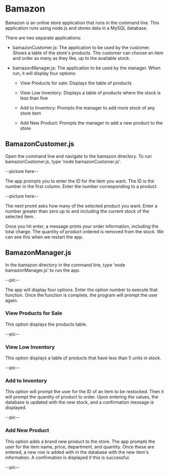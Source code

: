 # Bamazon

Bamazon is an online store application that runs in the command line. This application runs using node.js and stores data in a MySQL database.

There are two separate applications:

* bamazonCustomer.js: The application to be used by the customer. Shows a table of the store's products. The customer can choose an item and order as many as they like, up to the available stock.

* bamazonManager.js: The application to be used by the manager. When run, it will display four options:

	* View Products for sale: Displays the table of products

	* View Low Inventory: Displays a table of products where the stock is less than five

	* Add to Inventory: Prompts the manager to add more stock of any store item

	* Add New Product: Prompts the manager to add a new product to the store

## BamazonCustomer.js

Open the command line and navigate to the bamazon directory. To run bamazonCustomer.js, type 'node bamazonCustomer.js'.

--picture here--

The app prompts you to enter the ID for the item you want. The ID is the number in the first column. Enter the number corresponding to a product.

--picture here--

The next promt asks how many of the selected product you want. Enter a number greater than zero up to and including the current stock of the selected item.


Once you hit enter, a message prints your order information, including the total charge. The quantity of product ordered is removed from the stock. We can see this when we restart the app.

## BamazonManager.js

In the bamazon directory in the command line, type 'node bamazonManager.js' to run the app.

--pic--

The app will display four options. Enter the option number to execute that function. Once the function is complete, the program will prompt the user again.

### View Products for Sale

This option displays the products table.

--pic--

### View Low Inventory

This option displays a table of products that have less than 5 units in stock.

--pic--

### Add to Inventory

This option will prompt the user for the ID of an item to be restocked. Then it will prompt the quantity of product to order. Upon entering the values, the database is updated with the new stock, and a confirmation message is displayed.

--pic--

### Add New Product

This option adds a brand new product to the store. The app prompts the user for the item name, price, department, and quantity. Once these are entered, a new row is added with in the database with the new item's information. A confirmation is displayed if this is successful.

--pic--